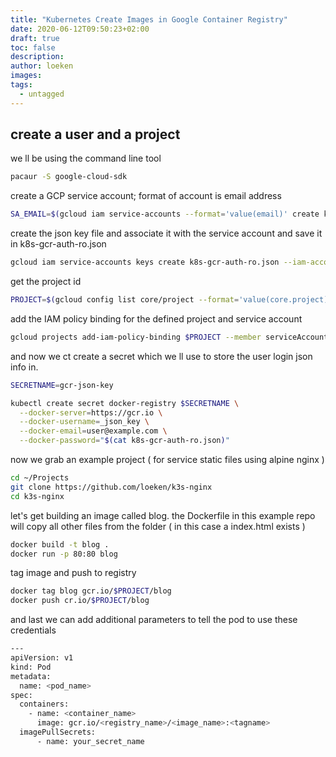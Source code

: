 ```yaml
---
title: "Kubernetes Create Images in Google Container Registry"
date: 2020-06-12T09:50:23+02:00
draft: true
toc: false
description: 
author: loeken
images:
tags:
  - untagged
---
```


## create a user and a project 
we ll be using the command line tool 
```bash
pacaur -S google-cloud-sdk
```

create a GCP service account; format of account is email address
```bash
SA_EMAIL=$(gcloud iam service-accounts --format='value(email)' create k8s-gcr-auth-ro)
```

create the json key file and associate it with the service account and save it in k8s-gcr-auth-ro.json
```bash
gcloud iam service-accounts keys create k8s-gcr-auth-ro.json --iam-account=$SA_EMAIL
```
get the project id
```bash
PROJECT=$(gcloud config list core/project --format='value(core.project)')
```

add the IAM policy binding for the defined project and service account
```bash
gcloud projects add-iam-policy-binding $PROJECT --member serviceAccount:$SA_EMAIL --role roles/storage.objectViewer
```

and now we ct create a secret which we ll use  to store the user login json info in.
```bash
SECRETNAME=gcr-json-key

kubectl create secret docker-registry $SECRETNAME \
  --docker-server=https://gcr.io \
  --docker-username=_json_key \
  --docker-email=user@example.com \
  --docker-password="$(cat k8s-gcr-auth-ro.json)"
``` 

now we grab an example project ( for service static files using alpine nginx )
```bash
cd ~/Projects
git clone https://github.com/loeken/k3s-nginx
cd k3s-nginx 
```

let's get building an image called blog. the Dockerfile in this example repo will copy all other files from the folder ( in this case a index.html exists )
```bash
docker build -t blog .
docker run -p 80:80 blog
```

tag image and push to registry
```bash
docker tag blog gcr.io/$PROJECT/blog
docker push cr.io/$PROJECT/blog
```


and last we can add additional parameters to tell the pod to use these credentials
```bash
---
apiVersion: v1
kind: Pod
metadata:
  name: <pod_name>
spec:
  containers:
    - name: <container_name>
      image: gcr.io/<registry_name>/<image_name>:<tagname>
  imagePullSecrets:
      - name: your_secret_name
```